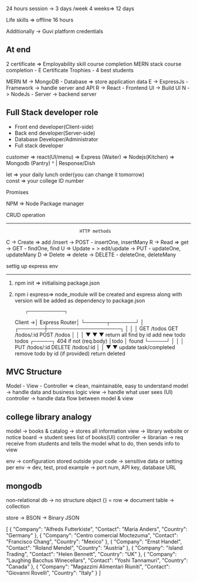 24 hours session -> 3 days /week
4 weeks=> 12 days

Life skills => offline 16 hours

Additionally -> Guvi platform credentials

## At end

2 certificate => Employability skill course completion
MERN stack course completion - E Certificate
Trophies - 4 best students

MERN
M -> MongoDB - Database => store application data
E -> ExpressJs - Framework -> handle server and API
R -> React - Frontend UI -> Build UI
N -> NodeJs - Server -> backend server

## Full Stack developer role

- Front end developer(Client-side)
- Back end developer(Server-side)
- Database Developer/Administrator
- Full stack developer

customer => react(UI/menu) => Express (Waiter) => Nodejs(Kitchen) => Mongodb (Pantry)
^
|
Response/Dish

let => your daily lunch order(you can change it tomorrow)  
 const => your college ID number

Promises

NPM => Node Package manager

CRUD operation

---

                                HTTP methods

C -> Create => add /insert -> POST     - insertOne, insertMany
R -> Read => get -> GET                - findOne, find
U => Update = > edit/update -> PUT     -  updateOne, updateMany
D => Delete => delete -> DELETE        -  deleteOne, deleteMany

settig up express env

---

1.  npm init => initialising package.json
2.  npm i express=> node_module will be created and express along with version will be added as dependency to package.json

            ┌──────────────┐

    Client →│ Express Router│
    └──────┬───────┘
    │
    ┌───────┼────────────────────┐
    │ │ │
    GET /todos GET /todos/:id POST /todos
    │ │ │
    ▼ ▼ ▼
    return all find by id add new todo
    todos ┌─────┐ 404 if not (req.body)
    │todo │ found
    └─────┘
    │ │ │
    PUT /todos/:id DELETE /todos/:id
    │ │
    ▼ ▼
    update task/completed remove todo by id
    (if provided) return deleted

## MVC Structure

Model - View - Controller => clean, maintainable, easy to understand
model -> handle data and business logic
view -> handle what user sees (UI)
controller -> handle data flow between model & view

## college library analogy

model -> books & catalog -> stores all information
view -> library website or notice board -> student sees list of books(UI)
controller -> librarian -> req receive from students and tells the model what to do, then sends info to view

env -> configuration stored outside your code -> sensitive data or setting per env -> dev, test, prod
example -> port num, API key, database URL

## mongodb

non-relational db -> no structure
object {} = row => document
table -> collection

store -> BSON -> Binary JSON

[
{
"Company": "Alfreds Futterkiste",
"Contact": "Maria Anders",
"Country": "Germany"
},
{
"Company": "Centro comercial Moctezuma",
"Contact": "Francisco Chang",
"Country": "Mexico"
},
{
"Company": "Ernst Handel",
"Contact": "Roland Mendel",
"Country": "Austria"
},
{
"Company": "Island Trading",
"Contact": "Helen Bennett",
"Country": "UK"
},
{
"Company": "Laughing Bacchus Winecellars",
"Contact": "Yoshi Tannamuri",
"Country": "Canada"
},
{
"Company": "Magazzini Alimentari Riuniti",
"Contact": "Giovanni Rovelli",
"Country": "Italy"
}
]

